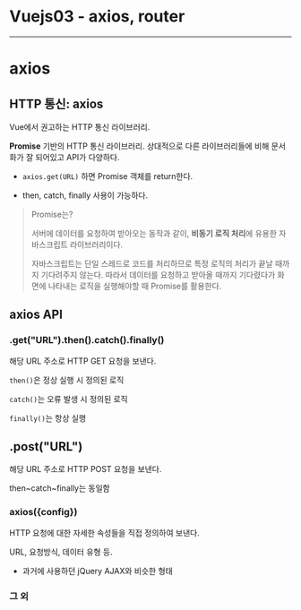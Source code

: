 # Vuejs03 - axios, router

---

# axios

## HTTP 통신: axios

Vue에서 권고하는 HTTP 통신 라이브러리.

**Promise** 기반의 HTTP 통신 라이브러리. 상대적으로 다른 라이브러리들에 비해 문서화가 잘 되어있고 API가 다양하다.

- `axios.get(URL)` 하면 Promise 객체를 return한다.

- then, catch, finally 사용이 가능하다.

> Promise는?
> 
> 서버에 데이터를 요청하여 받아오는 동작과 같이, **비동기 로직 처리**에 유용한 자바스크립트 라이브러리이다.
> 
> 자바스크립트는 단일 스레드로 코드를 처리하므로 특정 로직의 처리가 끝날 때까지 기다려주지 않는다. 따라서 데이터를 요청하고 받아올 때까지 기다렸다가 화면에 나타내는 로직을 실행해야할 때 Promise를 활용한다.

## axios API

### .get("URL").then().catch().finally()

해당 URL 주소로 HTTP GET 요청을 보낸다.

`then()`은 정상 실행 시 정의된 로직

`catch()`는 오류 발생 시 정의된 로직

`finally()`는 항상 실행

## .post("URL")

해당 URL 주소로 HTTP POST 요청을 보낸다.

then~catch~finally는 동일함

### axios({config})

HTTP 요청에 대한 자세한 속성들을 직접 정의하여 보낸다.

URL, 요청방식, 데이터 유형 등.

- 과거에 사용하던 jQuery AJAX와 비슷한 형태

### 그 외


